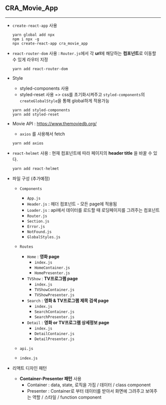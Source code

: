## CRA_Movie_App
---
- `create-react-app` 사용
    ```
    yarn global add npx
    npm i npx -g
    npx create-react-app cra_movie_app 
    ```
- `react-router-dom` 사용 : `Router.js`에서 각 **url**에 해당하는 **컴포넌트**로 이동할 수 있게 라우터 지정
    ```
    yarn add react-router-dom
    ```
- Style
    - styled-components 사용
    - styled-reset 사용 => css를 초기화시켜주고 `styled-components`의 `createGlobalStyle`을 통해 global하게 적용가능    
    ``` 
    yarn add styled-components
    yarn add styled-reset
    ```
- Movie API : <a href="https://www.themoviedb.org/">https://www.themoviedb.org/</a>
    - `axios` 를 사용해서 fetch
    ```
    yarn add axios
    ```
- `react-helmet` 사용 : 현재 컴포넌트에 따라 페이지의 **header title** 을 바꿀 수 있다.
    ```
    yarn add react-helmet
    ```
- 파일 구성 (추가예정)
    - `Components`
        - `App.js`
        - `Header.js` : 헤더 컴포넌트 - 모든 page에 적용됨
        - `Loader.js` : api에서 데이터를 로드할 때 로딩페이지를 그려주는 컴포넌트
        - `Router.js`
        - `Section.js`
        - `Error.js`
        - `NotFound.js`
        - `GlobalStyles.js`
    - `Routes`
        - `Home` : <b>영화 page</b>
            - `index.js`
            - `HomeContainer.js`
            - `HomePresenter.js`
        - `TVShow` : <b>TV프로그램 page</b>
            - `index.js`
            - `TVShowContainer.js`
            - `TVShowPresenter.js`
        - `Search` : <b>영화 & TV프로그램 제목 검색 page</b>
            - `index.js`
            - `SearchContainer.js`
            - `SearchPresenter.js`
        - `Detail` : <b>영화 or TV프로그램 상세정보 page</b>
            - `index.js`
            - `DetailContainer.js`
            - `DetailPresenter.js`

    - `api.js`
    - `index.js`

- 리액트 디자인 패턴
    - <b>Container-Presenter 패턴</b> 사용
        - Container : data, state, 로직을 가짐 / 데이터 / class component
        - Presenter : Container로 부터 데이터를 받아서 화면에 그려주고 보여주는 역할 / 스타일 / function component
